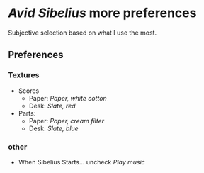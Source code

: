 # *Avid Sibelius* more preferences

Subjective selection based on what I use the most.

## Preferences

### Textures
 - Scores
     - Paper: *Paper, white cotton*
     - Desk: *Slate, red*
 - Parts:
     - Paper: *Paper, cream filter*
     - Desk: *Slate, blue* 

### other
 - When Sibelius Starts... uncheck *Play music*